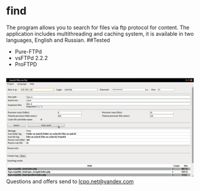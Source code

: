 # find
The program allows you to search for files via ftp protocol for content.
The application includes multithreading and caching system, it is available in two languages, English and Russian.
##Tested
- Pure-FTPd
- vsFTPd 2.2.2
- ProFTPD 
##
![alt tag](https://github.com/lcpo/find/blob/master/print_en.png?raw=true)
Questions and offers send to lcpo.net@yandex.com
